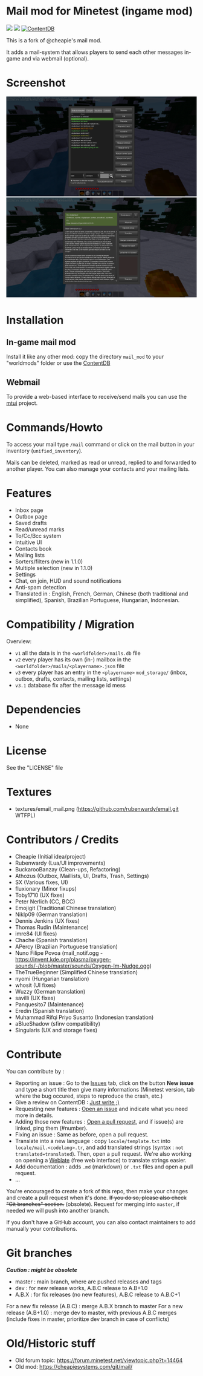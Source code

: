 Mail mod for Minetest (ingame mod)
======

![](https://github.com/mt-mods/mail/workflows/test/badge.svg)
![](https://github.com/mt-mods/mail/workflows/luacheck/badge.svg)
[![ContentDB](https://content.minetest.net/packages/mt-mods/mail/shields/downloads/)](https://content.minetest.net/packages/mt-mods/mail/)

This is a fork of @cheapie's mail mod.

It adds a mail-system that allows players to send each other messages in-game and via webmail (optional).

# Screenshot

![Main view](screenshot_1.4.0_1.png)
![Message view](screenshot_1.4.0_2.png)

# Installation

## In-game mail mod

Install it like any other mod: copy the directory `mail_mod` to your "worldmods" folder or use the [ContentDB](https://content.minetest.net)

## Webmail

To provide a web-based interface to receive/send mails you can use the [mtui](https://github.com/minetest-go/mtui) project.

# Commands/Howto

To access your mail type `/mail` command or click on the mail button in your inventory (`unified_inventory`).

Mails can be deleted, marked as read or unread, replied to and forwarded to another player. You can also manage your contacts and your mailing lists.

# Features

* Inbox page
* Outbox page
* Saved drafts
* Read/unread marks
* To/Cc/Bcc system
* Intuitive UI
* Contacts book
* Mailing lists
* Sorters/filters (new in 1.1.0)
* Multiple selection (new in 1.1.0)
* Settings
* Chat, on join, HUD and sound notifications
* Anti-spam detection
* Translated in : English, French, German, Chinese (both traditional and simplified), Spanish, Brazilian Portuguese, Hungarian, Indonesian.

# Compatibility / Migration

Overview:
* `v1` all the data is in the `<worldfolder>/mails.db` file
* `v2` every player has its own (in-) mailbox in the `<worldfolder>/mails/<playername>.json` file
* `v3` every player has an entry in the `<playername>` `mod_storage/` (inbox, outbox, drafts, contacts, mailing lists, settings)
* `v3.1` database fix after the message id mess

# Dependencies

* None

# License

See the "LICENSE" file

# Textures
* textures/email_mail.png (https://github.com/rubenwardy/email.git WTFPL)

# Contributors / Credits

* Cheapie (Initial idea/project)
* Rubenwardy (Lua/UI improvements)
* BuckarooBanzay (Clean-ups, Refactoring)
* Athozus (Outbox, Maillists, UI, Drafts, Trash, Settings)
* SX (Various fixes, UI)
* fluxionary (Minor fixups)
* Toby1710 (UX fixes)
* Peter Nerlich (CC, BCC)
* Emojigit (Traditional Chinese translation)
* Niklp09 (German translation)
* Dennis Jenkins (UX fixes)
* Thomas Rudin (Maintenance)
* imre84 (UI fixes)
* Chache (Spanish translation)
* APercy (Brazilian Portuguese translation)
* Nuno Filipe Povoa (mail_notif.ogg - https://invent.kde.org/plasma/oxygen-sounds/-/blob/master/sounds/Oxygen-Im-Nudge.ogg)
* TheTrueBeginner (Simplified Chinese translation)
* nyomi (Hungarian translation)
* whosit (UI fixes)
* Wuzzy (German translation)
* savilli (UX fixes)
* Panquesito7 (Maintenance)
* Eredin (Spanish translation)
* Muhammad Rifqi Priyo Susanto (Indonesian translation)
* aBlueShadow (sfinv compatibility)
* Singularis (UX and storage fixes)

# Contribute

You can contribute by :
* Reporting an issue : Go to the [Issues](https://github.com/mt-mods/mail/issues) tab, click on the button **New issue** and type a short title then give many informations (Minetest version, tab where the bug occured, steps to reproduce the crash, etc.)
* Give a review on ContentDB : [Just write ;)](https://content.minetest.net/packages/mt-mods/mail/review/)
* Requesting new features : [Open an issue](https://github.com/mt-mods/mail/issues) and indicate what you need more in details.
* Adding those new features : [Open a pull request](https://github.com/mt-mods/mail/pulls), and if issue(s) are linked, ping them (#number).
* Fixing an issue : Same as before, open a pull request.
* Translate into a new language : copy `locale/template.txt` into `locale/mail.<codelang>.tr`, and add translated strings (syntax : `not translated=translated`). Then, open a pull request. We're also working on opening a [Weblate](https://weblate.org) (free web interface) to translate strings easier.
* Add documentation : adds `.md` (markdown) or `.txt` files and open a pull request.
* ...

You're encouraged to create a fork of this repo, then make your changes and create a pull request when it's done. ~~If you do so, please also check "Git branches" section.~~ (obsolete). Request for merging into `master`, if needed we will push into another branch.

If you don't have a GitHub account, you can also contact maintainers to add manually your contributions.

# Git branches

***Caution : might be obsolete***

* master : main branch, where are pushed releases and tags
* dev : for new release works, A.B.C release to A.B+1.0
* A.B.X : for fix releases (no new features), A.B.C release to A.B.C+1

For a new fix release (A.B.C) : merge A.B.X branch to master
For a new release (A.B+1.0) : merge dev to master, with previous A.B.C merges (include fixes in master, prioritize dev branch in case of conflicts)

# Old/Historic stuff
* Old forum topic: https://forum.minetest.net/viewtopic.php?t=14464
* Old mod: https://cheapiesystems.com/git/mail/

